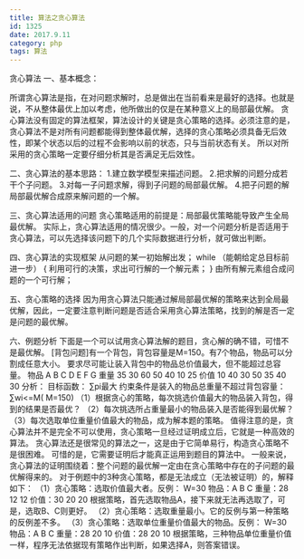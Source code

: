 ```yaml
---
title: 算法之贪心算法
id: 1325
date: 2017.9.11
category: php
tags: 算法
---
```

贪心算法
一、基本概念：
 
 所谓贪心算法是指，在对问题求解时，总是做出在当前看来是最好的选择。也就是说，不从整体最优上加以考虑，他所做出的仅是在某种意义上的局部最优解。
 贪心算法没有固定的算法框架，算法设计的关键是贪心策略的选择。必须注意的是，贪心算法不是对所有问题都能得到整体最优解，选择的贪心策略必须具备无后效性，即某个状态以后的过程不会影响以前的状态，只与当前状态有关。
  所以对所采用的贪心策略一定要仔细分析其是否满足无后效性。

二、贪心算法的基本思路：
    1.建立数学模型来描述问题。
    2.把求解的问题分成若干个子问题。
    3.对每一子问题求解，得到子问题的局部最优解。
    4.把子问题的解局部最优解合成原来解问题的一个解。

三、贪心算法适用的问题
      贪心策略适用的前提是：局部最优策略能导致产生全局最优解。
    实际上，贪心算法适用的情况很少。一般，对一个问题分析是否适用于贪心算法，可以先选择该问题下的几个实际数据进行分析，就可做出判断。
 
四、贪心算法的实现框架
    从问题的某一初始解出发；
    while （能朝给定总目标前进一步）
    { 
          利用可行的决策，求出可行解的一个解元素；
    }
    由所有解元素组合成问题的一个可行解；
  
五、贪心策略的选择
     因为用贪心算法只能通过解局部最优解的策略来达到全局最优解，因此，一定要注意判断问题是否适合采用贪心算法策略，找到的解是否一定是问题的最优解。
 
六、例题分析
    下面是一个可以试用贪心算法解的题目，贪心解的确不错，可惜不是最优解。
    [背包问题]有一个背包，背包容量是M=150。有7个物品，物品可以分割成任意大小。
    要求尽可能让装入背包中的物品总价值最大，但不能超过总容量。
    物品 A B C D E F G
    重量 35 30 60 50 40 10 25
    价值 10 40 30 50 35 40 30
    分析：
    目标函数： ∑pi最大
    约束条件是装入的物品总重量不超过背包容量：∑wi<=M( M=150)
    （1）根据贪心的策略，每次挑选价值最大的物品装入背包，得到的结果是否最优？
    （2）每次挑选所占重量最小的物品装入是否能得到最优解？
    （3）每次选取单位重量价值最大的物品，成为解本题的策略。
    值得注意的是，贪心算法并不是完全不可以使用，贪心策略一旦经过证明成立后，它就是一种高效的算法。
    贪心算法还是很常见的算法之一，这是由于它简单易行，构造贪心策略不是很困难。
    可惜的是，它需要证明后才能真正运用到题目的算法中。
    一般来说，贪心算法的证明围绕着：整个问题的最优解一定由在贪心策略中存在的子问题的最优解得来的。
    对于例题中的3种贪心策略，都是无法成立（无法被证明）的，解释如下：
    （1）贪心策略：选取价值最大者。反例：
    W=30
    物品：A B C
    重量：28 12 12
    价值：30 20 20
    根据策略，首先选取物品A，接下来就无法再选取了，可是，选取B、C则更好。
    （2）贪心策略：选取重量最小。它的反例与第一种策略的反例差不多。
    （3）贪心策略：选取单位重量价值最大的物品。反例：
    W=30
    物品：A B C
    重量：28 20 10
    价值：28 20 10
    根据策略，三种物品单位重量价值一样，程序无法依据现有策略作出判断，如果选择A，则答案错误。

